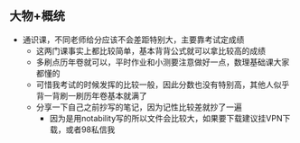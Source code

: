 ## 大物+概统

- 通识课，不同老师给分应该不会差距特别大，主要靠考试定成绩
  - 这两门课事实上都比较简单，基本背背公式就可以拿比较高的成绩
  - 多刷点历年卷就可以，平时作业和小测要注意做好一点，数理基础课大家都懂的
  - 可惜我考试的时候发挥的比较一般，因此分数也没有特别高，其他人似乎背一背刷一刷历年卷基本就满了
  - 分享一下自己之前抄写的笔记，因为记性比较差就抄了一遍
    - 因为是用notability写的所以文件会比较大，如果要下载建议挂VPN下载，或者98私信我
